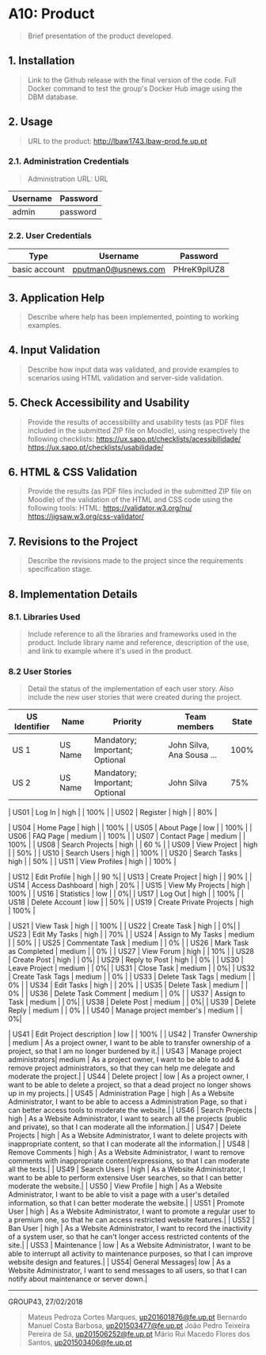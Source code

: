 # A10: Product

> Brief presentation of the product developed.

## 1. Installation

> Link to the Github release with the final version of the code.
> Full Docker command to test the group's Docker Hub image using the DBM database.

## 2. Usage

> URL to the product: http://lbaw1743.lbaw-prod.fe.up.pt

### 2.1. Administration Credentials

> Administration URL: URL

| Username | Password |
| -------- | -------- |
| admin    | password |

### 2.2. User Credentials

| Type          | Username  | Password |
| ------------- | --------- | -------- |
| basic account | pputman0@usnews.com    | PHreK9plUZ8 |


## 3. Application Help

> Describe where help has been implemented, pointing to working examples.


## 4. Input Validation

> Describe how input data was validated, and provide examples to scenarios using HTML validation and server-side validation.


## 5. Check Accessibility and Usability

> Provide the results of accessibility and usability tests (as PDF files included in the submitted ZIP file on Moodle), using respectively the following checklists:
> https://ux.sapo.pt/checklists/acessibilidade/
> https://ux.sapo.pt/checklists/usabilidade/


## 6. HTML & CSS Validation

> Provide the results (as PDF files included in the submitted ZIP file on Moodle) of the validation of the HTML and CSS code using the following tools:
> HTML: https://validator.w3.org/nu/
> https://jigsaw.w3.org/css-validator/


## 7. Revisions to the Project

> Describe the revisions made to the project since the requirements specification stage.


## 8. Implementation Details

### 8.1. Libraries Used

> Include reference to all the libraries and frameworks used in the product.
> Include library name and reference, description of the use, and link to example where it's used in the product.


### 8.2 User Stories

> Detail the status of the implementation of each user story.
> Also include the new user stories that were created during the project.

| US Identifier | Name    | Priority                       | Team members               | State  |
| ------------- | ------- | ------------------------------ | -------------------------- | ------ |
| US 1          | US Name | Mandatory; Important; Optional | John Silva, Ana Sousa ...  |  100%  |
| US 2          | US Name | Mandatory; Important; Optional | John Silva                 |   75%  |

<!-- Visitor -->
| US01 | Log In | high |  | 100% |
| US02 | Register | high |  | 80%  |

<!-- User -->
| US04 | Home Page | high |  | 100%  |
| US05 | About Page | low |  | 100% |
| US06 | FAQ Page | medium |  | 100% |
| US07 | Contact Page | medium |  | 100% |
| US08 | Search Projects | high |  |  60 % |
| US09 | View Project | high | | 50% |
| US10 | Search Users | high | | 100% |
| US20 | Search Tasks | high | | 50% |
| US11 | View Profiles | high | | 100% |

<!-- Authenticated User -->
| US12 | Edit Profile | high | | 90 %|
| US13 | Create Project | high | | 90% |
| US14 | Access Dashboard | high | 20% |
| US15 | View My Projects | high | 100% |
| US16 | Statistics | low | | 0%|
| US17 | Log Out | high |  | 100% |
| US18 | Delete Account | low | | 50% |
| US19 | Create Private Projects | high | 100% |


| US21 | View Task | high | | 100% |
| US22 | Create Task | high | | 0%|
| US23 | Edit My Tasks | high | | 70% |
| US24 | Assign to My Tasks | medium | | 50% |
| US25 | Commentate Task | medium | | 0% |
| US26 | Mark Task as Completed | medium | | 0% |
| US27 | View Forum | high | | 10% |
| US28 | Create Post | high | | 0%|
| US29 | Reply to Post | high | | 0% |
| US30 | Leave Project | medium | | 0%|
| US31 | Close Task | medium | | 0%|
| US32 | Create Task Tags | medium | | 0% |
| US33 | Delete Task Tags | medium | | 0% |
| US34 | Edit Tasks | high | | 20% |
| US35 | Delete Task | medium | | 0% |
| US36 | Delete Task Comment | medium | | 0% |
| US37 | Assign to Task | medium | | 0%|
| US38 | Delete Post | medium | | 0%|
| US39 | Delete Reply | medium | | 0% |
| US40 | Manage project member's | medium | | 0%|


| US41 | Edit Project description | low | | 100% |
| US42 | Transfer Ownership | medium | As a project owner, I want to be able to transfer ownership of a project, so that I am no longer burdened by it.|
| US43 | Manage project administrators| medium | As a project owner, I want to be able to add & remove project administrators, so that they can help me delegate and moderate the project.|
| US44 | Delete project | low | As a project owner, I want to be able to delete a project, so that a dead project no longer shows up in my projects.|
| US45 | Administration Page | high | As a Website Administrator, I want to be able to access a Administration Page, so that i can better access tools to moderate the website.|
| US46 | Search Projects | high | As a Website Administrator, I want to search all the projects (public and private), so that I can moderate all the information.|
| US47 | Delete Projects | high | As a Website Administrator, I want to delete projects with inappropriate content, so that I can moderate all the information.|
| US48 | Remove Comments | high | As a Website Administrator, I want to remove comments with inappropriate content/expressions, so that I can moderate all the texts.|
| US49 | Search Users | high | As a Website Administrator, I want to be able to perform extensive User searches, so that I can better moderate the website.|
| US50 | View Profile | high | As a Website Administrator, I want to be able to visit a page with a user's detailed information, so that I can better moderate the website.|
| US51 | Promote User     | high | As a Website Administrator, I want to promote a regular user to a premium one, so that he can access restricted website features.|
| US52 | Ban User        | high | As a Website Administrator, I want to record the inactivity of a system user, so that he can't longer access restricted contents of the site.|
| US53 | Maintenance     | low | As a Website Administrator, I want to be able to interrupt all activity to maintenance purposes, so that I can improve website design and features.|
| US54| General Messages| low | As a Website Administrator, I want to send messages to all users, so that I can notify about maintenance or server down.|


***

GROUP43, 27/02/2018

> Mateus Pedroza Cortes Marques, up201601876@fe.up.pt
> Bernardo Manuel Costa Barbosa, up201503477@fe.up.pt
> João Pedro Teixeira Pereira de Sá, up201506252@fe.up.pt
> Mário Rui Macedo Flores dos Santos, up201503406@fe.up.pt
